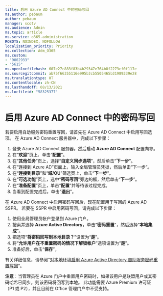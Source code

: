 ```yaml
---
title: 启用 Azure AD Connect 中的密码写回
ms.author: pebaum
author: pebaum
manager: scotv
ms.audience: Admin
ms.topic: article
ms.service: o365-administration
ROBOTS: NOINDEX, NOFOLLOW
localization_priority: Priority
ms.collection: Adm_O365
ms.custom:
- "9002933"
- "5615"
ms.openlocfilehash: 607e27c883f83b4b29347e764b8f2273cf0f117e
ms.sourcegitcommit: ab75f66355116e995b3cb5505465b31989339e28
ms.translationtype: HT
ms.contentlocale: zh-CN
ms.lasthandoff: 08/13/2021
ms.locfileid: "58325377"
---
```

# <a name="enable-password-writeback-in-azure-ad-connect"></a>启用 Azure AD Connect 中的密码写回

若要启用自助服务密码重置写回，请首先在 Azure AD Connect 中启用写回选项。 在 Azure AD Connect 服务器中，完成以下步骤：

1. 登录 Azure AD Connect 服务器，然后启动 **Azure AD Connect** 配置向导。
2. 在“**欢迎**”页上，单击“**配置**”。
3. 在“**其他任务**”页上，选择“**自定义同步选项**”，然后单击“**下一步**”。
4. 在“连接到 Azure AD”页面上，输入全局管理员凭据，然后单击“下一步”。
5. 在“**连接到目录**”和“**域/OU**”筛选页上，单击“**下一步**”。
6. 在“**可选功能**”页上，选中“**密码写回**”旁边的框，然后单击“**下一步**”。
7. 在“**准备配置**”页上，单击“**配置**”并等待该过程完成。
8. 当看到配置完成后，单击“**退出**”。

在 Azure AD Connect 中启用密码写回后，现在配置用于写回的 Azure AD SSPR。  若要在 SSPR 中启用密码写回，请完成以下步骤：

1. 使用全局管理员帐户登录到 Azure 门户。
2. 搜索并选择 **Azure Active Directory**，单击“**密码重置**”，然后选择“**本地集成**”。
3. 把选项“**将密码回写到本地目录？**”设置为“**是**”。
4. 将“**允许用户在不重置密码的情况下解锁帐户**”选项设置为“**是**”。
5. 准备好后，单击“**保存**”。

有关详细信息，请参阅“[对本地环境启用 Azure Active Directory 自助服务密码重置写回](https://docs.microsoft.com/azure/active-directory/authentication/tutorial-enable-sspr-writeback)”。

**注意**：当管理员在 Azure 门户中重置用户密码时，如果该用户是联盟用户或其密码哈希已同步，则该密码将回写到本地。 此功能需要 Azure Premium 许可证（P1 或 P2），并且目前在 Office 管理门户中不受支持。
